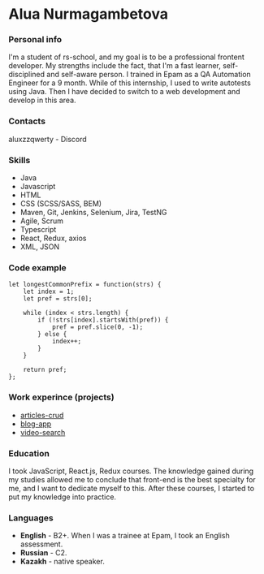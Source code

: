 # Alua Nurmagambetova

### Personal info
I'm a student of rs-school, and my goal is to be a professional frontent developer.
My strengths include the fact, that I'm a fast learner, self-disciplined and self-aware person. I trained in Epam as a QA Automation Engineer for a 9 month. While of this internship, I used to write autotests using Java. Then I have decided to switch to a web development and develop in this area. 

### Contacts
aluxzzqwerty - Discord

### Skills
* Java 
* Javascript
* HTML
* CSS (SCSS/SASS, BEM)
* Maven, Git, Jenkins, Selenium, Jira, TestNG
* Agile, Scrum
* Typescript
* React, Redux, axios
* XML, JSON

### Code example
```
let longestCommonPrefix = function(strs) {
    let index = 1;
    let pref = strs[0];

    while (index < strs.length) {
        if (!strs[index].startsWith(pref)) {
            pref = pref.slice(0, -1);
        } else {
            index++;
        }
    }

    return pref;
};
```

### Work experince (projects)
* [articles-crud](https://github.com/aluxzzqwerty/articles-crud)
* [blog-app](https://github.com/aluxzzqwerty/blog-app)
* [video-search](https://github.com/aluxzzqwerty/video-search)


### Education
I took JavaScript, React.js, Redux courses. The knowledge gained during my studies allowed me to conclude that front-end is the best specialty for me, and I want to dedicate myself to this. After these courses, I started to put my knowledge into practice.

### Languages
* **English** - B2+. When I was a trainee at Epam, I took an English assessment.
* **Russian** - C2.
* **Kazakh** - native speaker.